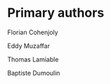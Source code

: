 Primary authors 
===============

Florian Cohenjoly

Eddy Muzaffar 

Thomas Lamiable

Baptiste Dumoulin
